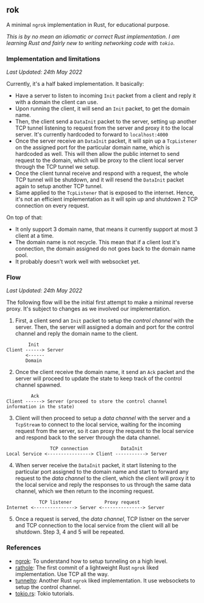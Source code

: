 ## rok

A minimal `ngrok` implementation in Rust, for educational purpose.

_This is by no mean an idiomatic or correct Rust implementation. I am learning
Rust and fairly new to writing networking code with `tokio`_.

### Implementation and limitations

_Last Updated: 24th May 2022_

Currently, it's a half baked implementation. It basically:

- Have a server to listen to incoming `Init` packet from a client and reply
  it with a domain the client can use.
- Upon running the client, it will send an `Init` packet, to get the domain name.
- Then, the client send a `DataInit` packet to the server, setting up another TCP tunnel
  listening to request from the server and proxy it to the local server. It's currently
  hardcoded to forward to `localhost:4000`
- Once the server receive an `DataInit` packet, it will spin up a `TcpListener`
  on the assigned port for the particular domain name, which is hardcoded as
  well. This will then allow the public internet to send request to the domain,
  which will be proxy to the client local server through the TCP tunnel we
  setup.
- Once the client tunnal receive and respond with a request, the whole TCP
  tunnel will be shutdown, and it will resend the `DataInit` packet again to
  setup another TCP tunnel.
- Same applied to the `TcpListener` that is exposed to the internet. Hence,
  it's not an efficient implementation as it will spin up and shutdown 2 TCP
  connection on every request.

On top of that:

- It only support 3 domain name, that means it currently support at most 3
  client at a time.
- The domain name is not recycle. This mean that if a client lost it's
  connection, the domain assigned do not goes back to the domain name pool.
- It probably doesn't work well with websocket yet.

### Flow

_Last Updated: 24th May 2022_

The following flow will be the initial first attempt to make a minimal reverse
proxy. It's subject to changes as we involved our implementation.

1. First, a client send an `Init` packet to setup the _control channel_ with the
   server. Then, the server will assigned a domain and port for the control
   channel and reply the domain name to the client.

```
        Init
Client ------> Server
       <------
       Domain
```

2. Once the client receive the domain name, it send an `Ack` packet and the
   server will proceed to update the state to keep track of the control channel
   spawned.

```
         Ack
Client ------> Server (proceed to store the control channel information in the state)
```

3. Client will then proceed to setup a _data channel_ with the server and
   a `TcpStream` to connect to the local service, waiting for the incoming
   request from the server, so it can proxy the request to the local service and
   respond back to the server through the data channel.

```
                TCP connection            DataInit
Local Service <----------------> Client -----------> Server
```

4. When server receive the `DataInit` packet, it start listening to the
   particular port assigned to the domain name and start to forward any request
   to the _data channel_ to the client, which the client will proxy it to the
   local service and reply the responses to us through the same data channel,
   which we then return to the incoming request.

```
            TCP listener            Proxy request
Internet <---------------> Server <---------------> Server
```

5. Once a request is served, the _data channel_, TCP listner on the server and
   TCP connection to the local service from the client will all be shutdown.
   Step 3, 4 and 5 will be repeated.

### References

- [ngrok](https://github.com/inconshreveable/ngrok/blob/master/docs/DEVELOPMENT.md): To understand how to setup tunneling on a high level.
- [rathole](https://github.com/rapiz1/rathole/commit/8f3bf5c7c7109821d737a6a67a7fd51fdf3b0917): The first commit of a lightweight Rust `ngrok` liked implementation. Use TCP all the way.
- [tunnelto](https://github.com/agrinman/tunnelto): Another Rust `ngrok` liked implementation. It use websockets to setup the control channel.
- [tokio.rs](https://tokio.rs/tokio/tutorial): Tokio tutorials.

